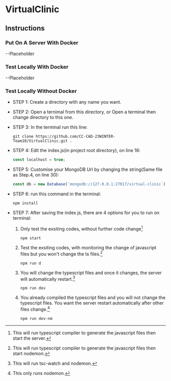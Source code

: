 # VirtualClinic

## Instructions
### Put On A Server With Docker

--Placeholder

### Test Locally With Docker

--Placeholder

### Test Locally Without Docker
+ STEP 1: Create a directory with any name you want.

+ STEP 2: Open a ternimal from this directory, or Open a terminal then change directory to this one.

+ STEP 3: In the terminal run this line:
   ```
   git clone https://github.com/CC-CAD-23WINTER-Team10/VirtualClinic.git .
   ```    
+ STEP 4: Edit the index.js(in project root directory), on line 16:
   ```javascript
   const localhost = true;
   ```
+ STEP 5: Customise your MongoDB Url by changing the string(Same file as Step.4, on line 30):
   ```javascript
   const db = new Database(`mongodb://127.0.0.1:27017/virtual-clinic`);
   ```
+ STEP 6: run this command in the terminal:
   ```
   npm install
   ```
+ STEP 7: After saving the index.js, there are 4 options for you to run on terminal:

   1. Only test the exsiting codes, without further code change[^1]
      ```
      npm start
      ```
   2. Test the exsiting codes, with monitoring the change of javascript files but you won't change the ts files.[^2]
      ```
      npm run d
      ```
   3. You will change the typescript files and once it changes, the server will automatically restart.[^3]

      ```
      npm run dev
      ```
   4. You already compiled the typescript files and you will not change the typescript files. You want the server restart automatically after other files change.[^4]
      ```
      npm run dev-nm
      ```

[^1]: This will run typescript compiler to generate the javascript files then start the server.
[^2]: This will run typescript compiler to generate the javascript files then start nodemon.
[^3]: This will run tsc-watch and nodemon.
[^4]: This only runs nodemon.
